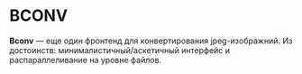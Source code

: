 BCONV
=====

**Bconv** &mdash; еще один фронтенд для конвертирования jpeg-изображний.
Из достоинств: минималистичный/аскетичный интерфейс и распараллеливание на уровне файлов.
